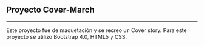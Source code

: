 ## Proyecto Cover-March
-----------------------

Este proyecto fue de maquetación y se recreo un Cover story.
Para este proyecto se utilizo Bootstrap 4.0, HTML5 y CSS.
